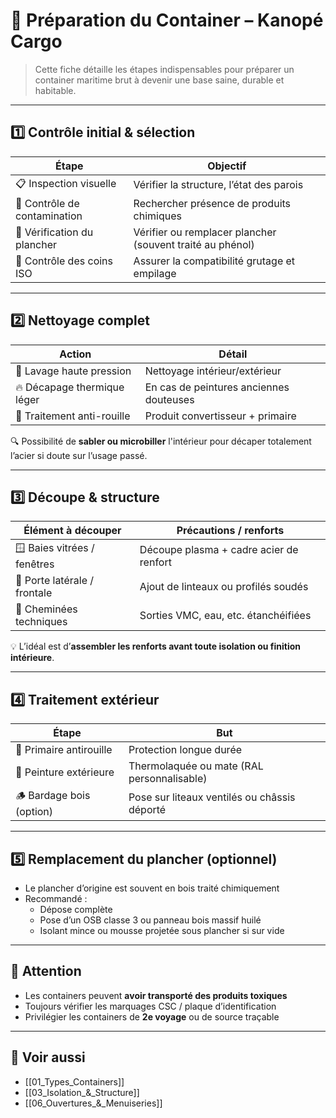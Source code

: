 # 🧼 Préparation du Container – Kanopé Cargo

> Cette fiche détaille les étapes indispensables pour préparer un container maritime brut à devenir une base saine, durable et habitable.

---

## 1️⃣ Contrôle initial & sélection

| Étape                       | Objectif                                      |
|-----------------------------|-----------------------------------------------|
| 📋 Inspection visuelle      | Vérifier la structure, l’état des parois      |
| 🧪 Contrôle de contamination| Rechercher présence de produits chimiques     |
| 🧱 Vérification du plancher | Vérifier ou remplacer plancher (souvent traité au phénol) |
| 🧰 Contrôle des coins ISO   | Assurer la compatibilité grutage et empilage |

---

## 2️⃣ Nettoyage complet

| Action                       | Détail                               |
|------------------------------|--------------------------------------|
| 🧽 Lavage haute pression      | Nettoyage intérieur/extérieur        |
| 🔥 Décapage thermique léger  | En cas de peintures anciennes douteuses |
| 🚫 Traitement anti-rouille    | Produit convertisseur + primaire    |

🔍 Possibilité de **sabler ou microbiller** l'intérieur pour décaper totalement l’acier si doute sur l’usage passé.

---

## 3️⃣ Découpe & structure

| Élément à découper          | Précautions / renforts                 |
|------------------------------|----------------------------------------|
| 🪟 Baies vitrées / fenêtres   | Découpe plasma + cadre acier de renfort |
| 🚪 Porte latérale / frontale  | Ajout de linteaux ou profilés soudés    |
| 🔩 Cheminées techniques       | Sorties VMC, eau, etc. étanchéifiées   |

💡 L’idéal est d’**assembler les renforts avant toute isolation ou finition intérieure**.

---

## 4️⃣ Traitement extérieur

| Étape                  | But                                 |
|------------------------|--------------------------------------|
| 🧴 Primaire antirouille| Protection longue durée               |
| 🎨 Peinture extérieure | Thermolaquée ou mate (RAL personnalisable) |
| 🪵 Bardage bois (option)| Pose sur liteaux ventilés ou châssis déporté |

---

## 5️⃣ Remplacement du plancher (optionnel)

- Le plancher d’origine est souvent en bois traité chimiquement
- Recommandé :
  - Dépose complète
  - Pose d’un OSB classe 3 ou panneau bois massif huilé
  - Isolant mince ou mousse projetée sous plancher si sur vide

---

## 🛑 Attention

- Les containers peuvent **avoir transporté des produits toxiques**
- Toujours vérifier les marquages CSC / plaque d’identification
- Privilégier les containers de **2e voyage** ou de source traçable

---

## 🔗 Voir aussi

- [[01_Types_Containers]]
- [[03_Isolation_&_Structure]]
- [[06_Ouvertures_&_Menuiseries]]
